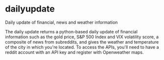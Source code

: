 # dailyupdate
Daily update of financial, news and weather information

The daily update returns a python-based daily update of financial information such as the gold price, S&P 500 Index and VIX volatility score, a composite of news from subreddits, and gives the weather and temperature of the city in which you're located.  To access the APIs, you'll need to have a reddit account with an API key and register with Openweather maps.  
